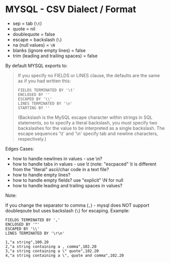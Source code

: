 # MYSQL - CSV Dialect / Format

- sep         = tab (`\t`)
- quote       = nil
- doublequote = false
- escape      = backslash (`\`)
- na (null values) = `\N`
- blanks (ignore empty lines) = false
- trim (leading and trailing spaces) = false



By default MYSQL exports to:

> If you specify no FIELDS or LINES clause, the defaults are the same as if you had written this:
>
>     FIELDS TERMINATED BY '\t' 
>     ENCLOSED BY '' 
>     ESCAPED BY '\\'
>     LINES TERMINATED BY '\n' 
>     STARTING BY ''
>
> (Backslash is the MySQL escape character within strings in SQL statements, 
> so to specify a literal backslash, you must specify two backslashes for the value to be interpreted as a single backslash. 
> The escape sequences '\t' and '\n' specify tab and newline characters, respectively.)




Edges Cases:

- how to handle newlines in values - use \n?
- how to handle tabs in values - use \t (note: "escpaced" \t is different from the "literal" ascii/char code in a text file?
- how to handle empty lines?
- how to handle empty fields? use "explicit" \N for null
- how to handle leading and trailing spaces in values?




Note:

If you change the separator to comma (`,`) - mysql does NOT support doubleqoute but uses backslash (`\`) for escaping.
Example:

```
FIELDS TERMINATED BY ',' 
ENCLOSED BY '"'
ESCAPED BY '\\'
LINES TERMINATED BY '\r\n'
```

```
1,"a string",100.20
2,"a string containing a , comma",102.20
3,"a string containing a \" quote",102.20
4,"a string containing a \", quote and comma",102.20
```
